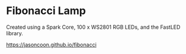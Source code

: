 # Fibonacci Lamp

Created using a Spark Core, 100 x WS2801 RGB LEDs, and the FastLED library.

https://jasoncoon.github.io/fibonacci
